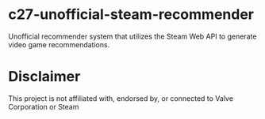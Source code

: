 # c27-unofficial-steam-recommender
Unofficial recommender system that utilizes the Steam Web API to generate video game recommendations.

# Disclaimer
This project is not affiliated with, endorsed by, or connected to Valve Corporation or Steam
